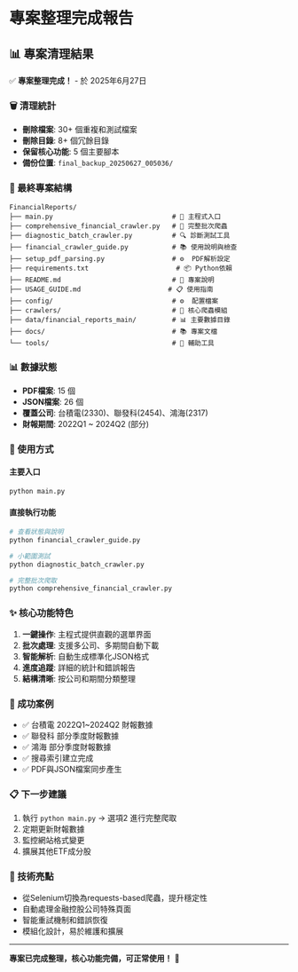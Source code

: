# 專案整理完成報告

## 📊 專案清理結果

✅ **專案整理完成！** - 於 2025年6月27日

### 🗑️ 清理統計
- **刪除檔案**: 30+ 個重複和測試檔案
- **刪除目錄**: 8+ 個冗餘目錄  
- **保留核心功能**: 5 個主要腳本
- **備份位置**: `final_backup_20250627_005036/`

### 📁 最終專案結構
```
FinancialReports/
├── main.py                              # 🎯 主程式入口
├── comprehensive_financial_crawler.py   # 🚀 完整批次爬蟲
├── diagnostic_batch_crawler.py          # 🔍 診斷測試工具
├── financial_crawler_guide.py           # 📚 使用說明與檢查
├── setup_pdf_parsing.py                 # ⚙️  PDF解析設定
├── requirements.txt                      # 📦 Python依賴
├── README.md                            # 📖 專案說明
├── USAGE_GUIDE.md                      # 📋 使用指南
├── config/                              # ⚙️  配置檔案
├── crawlers/                            # 🤖 核心爬蟲模組
├── data/financial_reports_main/         # 📊 主要數據目錄
├── docs/                                # 📚 專案文檔
└── tools/                               # 🔧 輔助工具
```

### 📊 數據狀態
- **PDF檔案**: 15 個
- **JSON檔案**: 26 個
- **覆蓋公司**: 台積電(2330)、聯發科(2454)、鴻海(2317)
- **財報期間**: 2022Q1 ~ 2024Q2 (部分)

### 🚀 使用方式

#### 主要入口
```bash
python main.py
```

#### 直接執行功能
```bash
# 查看狀態與說明
python financial_crawler_guide.py

# 小範圍測試
python diagnostic_batch_crawler.py

# 完整批次爬取
python comprehensive_financial_crawler.py
```

### ✨ 核心功能特色
1. **一鍵操作**: 主程式提供直觀的選單界面
2. **批次處理**: 支援多公司、多期間自動下載
3. **智能解析**: 自動生成標準化JSON格式
4. **進度追蹤**: 詳細的統計和錯誤報告
5. **結構清晰**: 按公司和期間分類整理

### 🎯 成功案例
- ✅ 台積電 2022Q1~2024Q2 財報數據
- ✅ 聯發科 部分季度財報數據
- ✅ 鴻海 部分季度財報數據
- ✅ 搜尋索引建立完成
- ✅ PDF與JSON檔案同步產生

### 📋 下一步建議
1. 執行 `python main.py` → 選項2 進行完整爬取
2. 定期更新財報數據
3. 監控網站格式變更
4. 擴展其他ETF成分股

### 🔧 技術亮點
- 從Selenium切換為requests-based爬蟲，提升穩定性
- 自動處理金融控股公司特殊頁面
- 智能重試機制和錯誤恢復
- 模組化設計，易於維護和擴展

---

**專案已完成整理，核心功能完備，可正常使用！** 🎉
